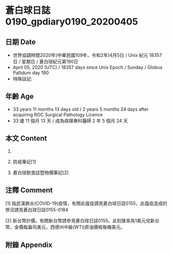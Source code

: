 # 蒼白球日誌0190_gpdiary0190_20200405 #

## 日期 Date ##

* 世界協調時間2020年(中華民國109年，令和2年)4月5日 / Unix 紀元 18357 日 / 星期日 / 蒼白球紀元第190日
* April 05, 2020 (UTC) / 18357 days since Unix Epoch / Sunday / Globus Pallidum day 190
* 特殊註記:

## 年齡 Age ##

* 33 years 11 months 13 days old / 2 years 5 months 24 days after acquiring ROC Surgical Pathology Licence
* 33 歲 11 個月 13 天 / 成為病理專科醫師 2 年 5 個月 24 天

## 本文 Content ##

1. 

    
2. 防疫筆記[1]

    
3. 蒼白球飲食誌暨物價筆記[2]

    

## 注釋 Comment ##

[1] 指武漢肺炎(COVID-19)疫情，有關此瘟疫請見蒼白球日誌0155，此瘟疫造成的慘況請見蒼白球日誌0155-0184


[2] 新台幣計價。有關新台幣請參見蒼白球日誌0155。此刻匯率為1美元兌新台幣，金價每盎司美元，西德州中級(WTI)原油價格每桶美元。



## 附錄 Appendix ##

